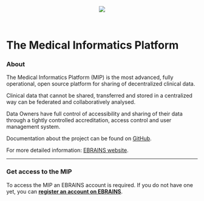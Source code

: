 <p align="center">
  <img src="$ASSETS_URL$/logo.png" />
</p>

<br/> 

The Medical Informatics Platform
================================

### About

The Medical Informatics Platform (MIP) is the most advanced, fully operational, open source platform for sharing of decentralized clinical data.

Clinical data that cannot be shared, transferred and stored in a centralized way can be federated and collaboratively analysed.

Data Owners have full control of accessibility and sharing of their data through a tightly controlled accreditation, access control and user management system.

Documentation about the project can be found on [GitHub](https://github.com/hbpmedical/mip-docs).

For more detailed information: [EBRAINS website](https://ebrains.eu/service/medical-informatics-platform/).

* * *

### Get access to the MIP

To access the MIP an EBRAINS account is required. If you do not have one yet, you can **[register an account on EBRAINS](https://ebrains.eu/register)**.